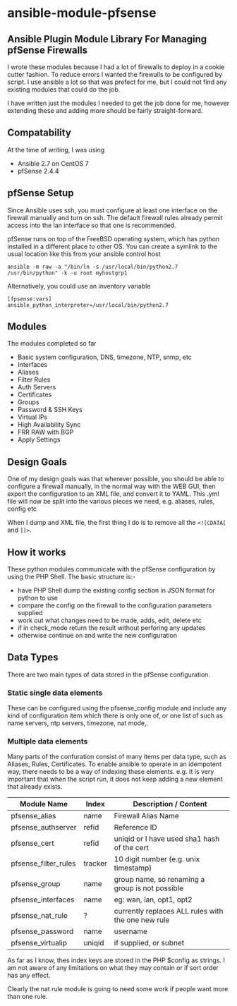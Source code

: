 # ansible-module-pfsense
## Ansible Plugin Module Library For Managing pfSense Firewalls

I wrote these modules because I had a lot of firewalls to deploy in a cookie cutter fashion.
To reduce errors I wanted the firewalls to be configured by script.
I use ansible a lot so that was prefect for me, but I could not find any existing modules that could do the job.

I have written just the modules I needed to get the job done for me, 
however extending these and adding more should be fairly straight-forward.

## Compatability

At the time of writing, I was using
 - Ansible 2.7 on CentOS 7
 - pfSense 2.4.4

## pfSense Setup

Since Ansible uses ssh, you must configure at least one interface on the firewall manually and turn on ssh.
The default firewall rules already permit access into the lan interface so that one is recommended.

pfSense runs on top of the FreeBSD operating system, which has python installed in a different place to other OS.
You can create a symlink to the usual location like this from your ansible control host
```
ansible -m raw -a "/bin/ln -s /usr/local/bin/python2.7 /usr/bin/python" -k -u root myhostgrp1
```
Alternatively, you could use an inventory variable
```
[fpsense:vars]
ansible_python_interpreter=/usr/local/bin/python2.7
```

## Modules

The modules completed so far
 - Basic system configuration, DNS, timezone, NTP, snmp, etc
 - Interfaces
 - Aliases
 - Filter Rules
 - Auth Servers
 - Certificates
 - Groups
 - Password & SSH Keys
 - Virtual IPs
 - High Availability Sync
 - FRR RAW with BGP
 - Apply Settings

## Design Goals

One of my design goals was that wherever possible, you should be able to configure a firewall manually,
in the normal way with the WEB GUI, then export the configuration to an XML file, and convert it to YAML.
This .yml file will now be split into the various pieces we need, e.g. aliases, rules, config etc

When I dump and XML file, the first thing I do is to remove all the `<![CDATA[` and `]]>`.

## How it works

These python modules communicate with the pfSense configuration by using the PHP Shell.
The basic structure is:-
 - have PHP Shell dump the existing config section in JSON format for python to use
 - compare the config on the firewall to the configuration parameters supplied
 - work out what changes need to be made, adds, edit, delete etc
 - if in check_mode return the result without perforing any updates
 - otherwise continue on and write the new configuration

## Data Types

There are two main types of data stored in the pfSense configuration.

### Static single data elements

These can be configured using the pfsense_config module and include any kind of configuration item which there is only one of,
or one list of such as name servers, ntp servers, timezone, nat mode,.

### Multiple data elements

Many parts of the confuration consist of many items per data type, such as Aliases, Rules, Certificates.
To enable ansible to operate in an idempotent way, there needs to be a way of indexing these elements.
e.g. It is very important that when the script run, it does not keep adding a new element that already exists.

| Module Name          | Index   | Description / Content
| -------------------- | ------- | ------------------------------------- 
| pfsense_alias        | name    | Firewall Alias Name
| pfsense_authserver   | refid   | Reference ID
| pfsense_cert         | refid   | uniqid or I have used sha1 hash of the cert
| pfsense_filter_rules | tracker | 10 digit number (e.g. unix timestamp)
| pfsense_group        | name    | group name, so renaming a group is not possible
| pfsense_interfaces   | name    | eg: wan, lan, opt1, opt2
| pfsense_nat_rule     | ?       | currently replaces ALL rules with the one new rule
| pfsense_password     | name    | username
| pfsense_virtualip    | uniqid  | if supplied, or subnet

As far as I know, thes index keys are stored in the PHP $config as strings.
I am not aware of any limitations on what they may contain or if sort order has any effect.

Clearly the nat rule module is going to need some work if people want more than one rule.





